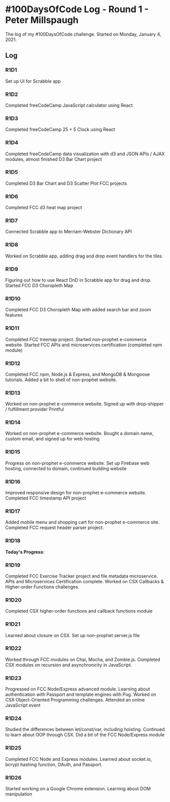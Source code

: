 # #100DaysOfCode Log - Round 1 - Peter Millspaugh

The log of my #100DaysOfCode challenge. Started on Monday, January 4, 2021.

## Log

### R1D1

Set up UI for Scrabble app

### R1D2

Completed freeCodeCamp JavaScript calculator using React

### R1D3

Completed freeCodeCamp 25 + 5 Clock using React

### R1D4

Completed freeCodeCamp data visualization with d3 and JSON APIs / AJAX modules, almost finished D3 Bar Chart project

### R1D5

Completed D3 Bar Chart and D3 Scatter Plot FCC projects

### R1D6

Completed FCC d3 heat map project

### R1D7

Connected Scrabble app to Merriam-Webster Dictionary API

### R1D8

Worked on Scrabble app, adding drag and drop event handlers for the tiles

### R1D9

Figuring out how to use React DnD in Scrabble app for drag and drop. Started FCC D3 Choropleth Map

### R1D10

Completed FCC D3 Choropleth Map with added search bar and zoom features

### R1D11

Completed FCC treemap project. Started non-prophet e-commerce website. Started FCC APIs and microservices certification (completed npm module)

### R1D12

Completed FCC npm, Node.js & Express, and MongoDB & Mongoose tutorials. Added a bit to shell of non-prophet website.

### R1D13

Worked on non-prophet e-commerce website. Signed up with drop-shipper / fulfillment provider Printful

### R1D14

Worked on non-prophet e-commerce website. Bought a domain name, custom email, and signed up for web hosting

### R1D15

Progress on non-prophet e-commerce website. Set up Firebase web hosting, connected to domain, continued building website

### R1D16

Improved responsive design for non-prophet e-commerce website. Completed FCC timestamp API project

### R1D17

Added mobile menu and shopping cart for non-prophet e-commerce site. Completed FCC request header parser project.

### R1D18

**Today's Progress**: 

### R1D19

Completed FCC Exercise Tracker project and file metadata microservice. APIs and Microservices Certification complete. Worked on CSX Callbacks & Higher-order Functions challenges.

### R1D20

Completed CSX higher-order functions and callback functions module

### R1D21

Learned about closure on CSX. Set up non-prophet server.js file

### R1D22

Worked through FCC modules on Chai, Mocha, and Zombie.js. Completed CSX modules on recursion and asynchronicity in JavaScript.

### R1D23

Progressed on FCC Node/Express advanced module. Learning about authentication with Passport and template engines with Pug. Worked on CSX Object-Oriented Programming challenges. Attended an online JavaScript event

### R1D24

Studied the differences between let/const/var, including hoisting. Continued to learn about OOP through CSX. Did a bit of the FCC Node/Express module

### R1D25

Completed FCC Node and Express modules. Learned about socket.io, bcrypt hashing function, OAuth, and Passport.

### R1D26

Started working on a Google Chrome extension. Learning about DOM manipulation



